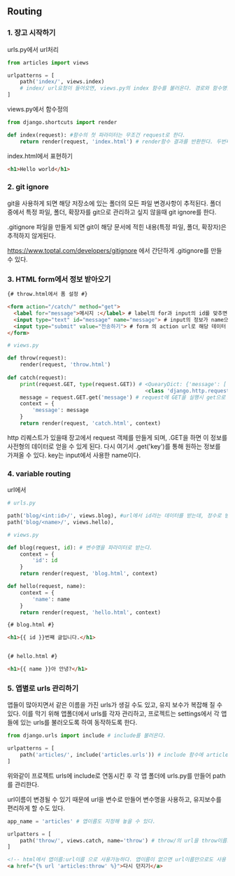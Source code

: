 ## Routing

### 1. 장고 시작하기

urls.py에서 url처리

```python
from articles import views

urlpatterns = [
    path('index/', views.index)
    # index/ url요청이 들어오면, views.py의 index 함수를 불러온다. 경로와 함수명을 꼭 맞출 필요는 없다.
]
```



views.py에서 함수정의

```python
from django.shortcuts import render

def index(request): #함수의 첫 파라미터는 무조건 request로 한다.
    return render(request, 'index.html') # render함수 결과를 반환한다. 두번째 파라미터로 템플릿을 											적는다.
```



index.html에서 표현하기

```html
<h1>Hello world</h1>
```



### 2. git ignore

git을 사용하게 되면 해당 저장소에 있는 폴더의 모든 파일 변경사항이 추적된다. 폴더 중에서 특정 파일, 폴더, 확장자를 git으로 관리하고 싶지 않을때 git ignore를 한다.

.gitignore 파일을 만들게 되면 git이 해당 문서에 적힌 내용(특정 파일, 폴더, 확장자)은 추적하지 않게된다.

https://www.toptal.com/developers/gitignore 에서 간단하게 .gitignore를 만들 수 있다.



### 3. HTML form에서 정보 받아오기

```html
{# throw.html에서 폼 설정 #}

<form action="/catch/" method="get">
  <label for="message">메시지 :</label> # label의 for과 input의 id를 맞추면 짝꿍이 된다.
  <input type="text" id="message" name="message"> # input의 정보가 name으로 전송된다.
  <input type="submit" value="전송하기"> # form 의 action url로 해당 데이터 전송
</form>
```



```python
# views.py

def throw(request):
    render(request, 'throw.html')
    
def catch(request):
    print(request.GET, type(request.GET)) # <QuearyDict: {'message': ['오징어게임']}>
    										<class 'django.http.request.QueryDict'>
    message = request.GET.get('message') # request에 GET을 실행시 get으로 정보를 얻을 수 있다.
    context = {
        'message': message
    }
    return render(request, 'catch.html', context)
```

http 리퀘스트가 있을때 장고에서 request 객체를 만들게 되며, .GET을 하면 이 정보를 사전형의 데이터로 얻을 수 있게 된다. 다시 여기서 .get('key')를 통해 원하는 정보를 가져올 수 있다. key는 input에서 사용한 name이다.



### 4. variable routing

url에서 

```python
# urls.py

path('blog/<int:id>/', views.blog), #url에서 id라는 데이터를 받는데, 정수로 받는다.
path('blog/<name>/', views.hello),
```



```python
# views.py

def blog(request, id): # 변수명을 파라미터로 받는다.
    context = {
        'id': id
    }
    return render(request, 'blog.html', context)

def hello(request, name):
    context = {
        'name': name
    }
    return render(request, 'hello.html', context)
```



```html
{# blog.html #}

<h1>{{ id }}번째 글입니다.</h1>


{# hello.html #}

<h1>{{ name }}아 안녕?</h1>
```



### 5. 앱별로 urls 관리하기

앱들이 많아지면서 같은 이름을 가진 urls가 생길 수도 있고, 유지 보수가 복잡해 질 수 있다. 이를 막기 위해 앱폴더에서 urls를 각자 관리하고, 프로젝트는 settings에서 각 앱들에 있는 urls를 불러오도록 하여 동작하도록 한다.



```python
from django.urls import include # include를 불러온다.

urlpatterns = [
    path('articles/', include('articles.urls')) # include 함수에 articles/urls 경로를 적는다.
]
```

위와같이 프로젝트 urls에 include로 연동시킨 후 각 앱 폴더에 urls.py를 만들어 path를 관리한다.



url이름이 변경될 수 있기 때문에 url을 변수로 만들어 변수명을 사용하고, 유지보수를 편리하게 할 수도 있다.

```python
app_name = 'articles' # 앱이름도 지정해 놓을 수 있다.

urlpatters = [
    path('throw/', views.catch, name='throw') # throw/의 url을 throw이름으로 저장해놓는다.
]
```

```html
<!-- html에서 앱이름:url이름 으로 사용가능하다. 앱이름이 없으면 url이름만으로도 사용 가능하다 -->
<a href="{% url 'articles:throw' %}">다시 던지기</a>
```